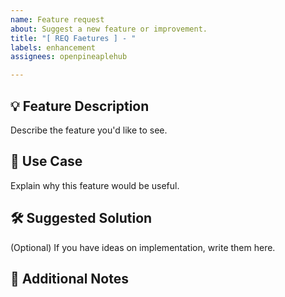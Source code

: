 ```yaml
---
name: Feature request
about: Suggest a new feature or improvement.
title: "[ REQ Faetures ] - "
labels: enhancement
assignees: openpineaplehub

---
```


## 💡 Feature Description

Describe the feature you'd like to see.

## 📌 Use Case

Explain why this feature would be useful.

## 🛠 Suggested Solution

(Optional) If you have ideas on implementation, write them here.

## 🤝 Additional Notes
